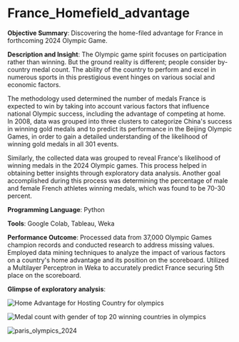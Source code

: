 # France_Homefield_advantage
**Objective Summary**: Discovering the home-filed advantage for France in forthcoming 2024 Olympic Game.


**Description and Insight**: The Olympic game spirit focuses on participation rather than winning. But the ground reality is different;  people consider by-country medal count. The ability of the country to perform and excel in numerous sports  in this prestigious event hinges on various social and economic factors.


The methodology used determined the number of medals France is expected to win by taking into account various factors that influence national Olympic success, including the advantage of competing at home. In 2008, data was grouped into three clusters to categorize China's success in winning gold medals and to predict its performance in the Beijing Olympic Games, in order to gain a detailed understanding of the likelihood of winning gold medals in all 301 events.


Similarly, the collected data was grouped to reveal France's likelihood of winning medals in the 2024 Olympic games. This process helped in obtaining better insights through exploratory data analysis. Another goal accomplished during this process was determining the percentage of male and female French athletes winning medals, which was found to be 70-30 percent.


**Programming Language**: Python


**Tools**: Google Colab, Tableau, Weka


**Performance Outcome**: Processed data from 37,000 Olympic Games champion records and conducted research to address missing values. Employed data mining techniques to analyze the impact of various factors on a country's home advantage and its position on the scoreboard. Utilized a Multilayer Perceptron in Weka to accurately predict France securing 5th place on the scoreboard.


**Glimpse of exploratory analysis**:

![Home Advantage for Hosting Country for olympics](https://github.com/user-attachments/assets/19db80f9-63b8-4d79-bb68-63a5874f1775)



![Medal count with gender of top 20 winning countries in olympics](https://github.com/user-attachments/assets/c74d795e-81d1-4453-afab-00beed18fdc8)


![paris_olympics_2024](https://github.com/user-attachments/assets/52da6117-44ee-4d4e-ba8e-7cd37e16ee98)
